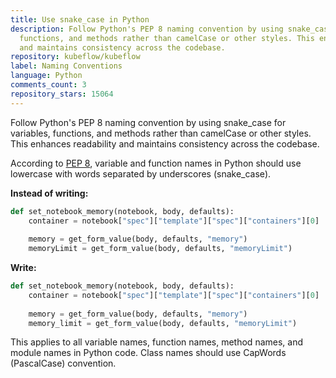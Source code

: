 ```yaml
---
title: Use snake_case in Python
description: Follow Python's PEP 8 naming convention by using snake_case for variables,
  functions, and methods rather than camelCase or other styles. This enhances readability
  and maintains consistency across the codebase.
repository: kubeflow/kubeflow
label: Naming Conventions
language: Python
comments_count: 3
repository_stars: 15064
---
```


Follow Python's PEP 8 naming convention by using snake_case for variables, functions, and methods rather than camelCase or other styles. This enhances readability and maintains consistency across the codebase.

According to [PEP 8](https://peps.python.org/pep-0008/#descriptive-naming-styles), variable and function names in Python should use lowercase with words separated by underscores (snake_case).

**Instead of writing:**
```python
def set_notebook_memory(notebook, body, defaults):
    container = notebook["spec"]["template"]["spec"]["containers"][0]
    
    memory = get_form_value(body, defaults, "memory")
    memoryLimit = get_form_value(body, defaults, "memoryLimit")
```

**Write:**
```python
def set_notebook_memory(notebook, body, defaults):
    container = notebook["spec"]["template"]["spec"]["containers"][0]
    
    memory = get_form_value(body, defaults, "memory")
    memory_limit = get_form_value(body, defaults, "memoryLimit")
```

This applies to all variable names, function names, method names, and module names in Python code. Class names should use CapWords (PascalCase) convention.
